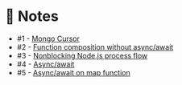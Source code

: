 # :notebook: Notes

* #1 - [Mongo Cursor](notes/mongo-cursor.md)
* #2 - [Function composition without async/await](function-composition-async-await.js)
* #3 - [Nonblocking Node.js process flow](process-flow.js)
* #4 - [Async/await](async-await.js)
* #5 - [Async/await on map function](async-await-map.js)

